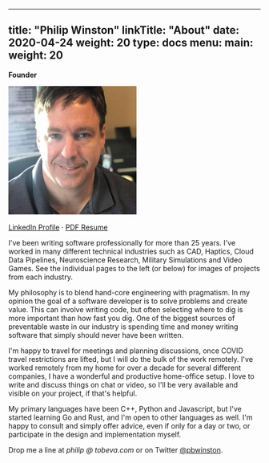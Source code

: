 
---
title: "Philip Winston"
linkTitle: "About"
date: 2020-04-24
weight: 20
type: docs
menu:
  main:
    weight: 20
---

**Founder**

![Headshot](headshot.jpg)

[LinkedIn Profile](http://linkedin.com/in/pwinston) &middot; [PDF Resume](/philip_winston_resume.pdf)

I've been writing software professionally for more than 25 years. I've worked in
many different technical industries such as CAD, Haptics, Cloud Data Pipelines,
Neuroscience Research, Military Simulations and Video Games. See the individual
pages to the left (or below) for images of projects from each industry.

My philosophy is to blend hand-core engineering with pragmatism. In my opinion
the goal of a software developer is to solve problems and create value. This can
involve writing code, but often selecting where to dig is more important than
how fast you dig. One of the biggest sources of preventable waste in our
industry is spending time and money writing software that simply should never
have been written.

I'm happy to travel for meetings and planning discussions, once COVID travel
restrictions are lifted, but I will do the bulk of the work remotely. I've
worked remotely from my home for over a decade for several different companies,
I have a wonderful and productive home-office setup. I love to write and discuss
things on chat or video, so I'll be very available and visible on your project,
if that's helpful.

My primary languages have been C++, Python and Javascript, but I've started
learning Go and Rust, and I'm open to other languages as well. I'm happy to
consult and simply offer advice, even if only for a day or two, or participate
in the design and implementation myself.

Drop me a line at *philip @ tobeva.com* or on Twitter
[@pbwinston](https://twitter.com/pbwinston).
